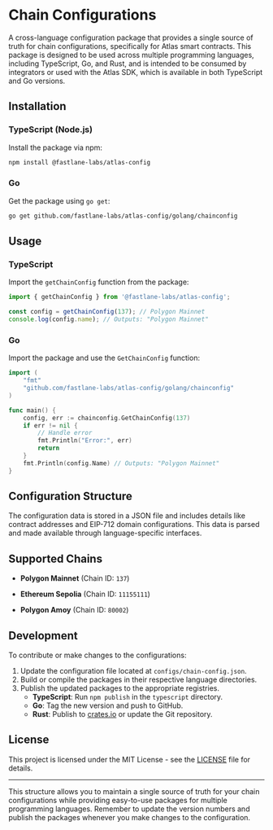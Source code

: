 # Chain Configurations

A cross-language configuration package that provides a single source of truth for chain configurations, specifically for Atlas smart contracts. This package is designed to be used across multiple programming languages, including TypeScript, Go, and Rust, and is intended to be consumed by integrators or used with the Atlas SDK, which is available in both TypeScript and Go versions.

## Installation

### TypeScript (Node.js)

Install the package via npm:

```bash
npm install @fastlane-labs/atlas-config
```

### Go

Get the package using `go get`:

```bash
go get github.com/fastlane-labs/atlas-config/golang/chainconfig
```

## Usage

### TypeScript

Import the `getChainConfig` function from the package:

```typescript
import { getChainConfig } from '@fastlane-labs/atlas-config';

const config = getChainConfig(137); // Polygon Mainnet
console.log(config.name); // Outputs: "Polygon Mainnet"
```

### Go

Import the package and use the `GetChainConfig` function:

```go
import (
    "fmt"
    "github.com/fastlane-labs/atlas-config/golang/chainconfig"
)

func main() {
    config, err := chainconfig.GetChainConfig(137)
    if err != nil {
        // Handle error
        fmt.Println("Error:", err)
        return
    }
    fmt.Println(config.Name) // Outputs: "Polygon Mainnet"
}
```

## Configuration Structure

The configuration data is stored in a JSON file and includes details like contract addresses and EIP-712 domain configurations. This data is parsed and made available through language-specific interfaces.

## Supported Chains

- **Polygon Mainnet** (Chain ID: `137`)

- **Ethereum Sepolia** (Chain ID: `11155111`)
- **Polygon Amoy** (Chain ID: `80002`)


## Development
To contribute or make changes to the configurations:

1. Update the configuration file located at `configs/chain-config.json`.
2. Build or compile the packages in their respective language directories.
3. Publish the updated packages to the appropriate registries.
   - **TypeScript**: Run `npm publish` in the `typescript` directory.
   - **Go**: Tag the new version and push to GitHub.
   - **Rust**: Publish to [crates.io](https://crates.io/) or update the Git repository.

## License

This project is licensed under the MIT License - see the [LICENSE](LICENSE) file for details.

---

This structure allows you to maintain a single source of truth for your chain configurations while providing easy-to-use packages for multiple programming languages. Remember to update the version numbers and publish the packages whenever you make changes to the configuration.

